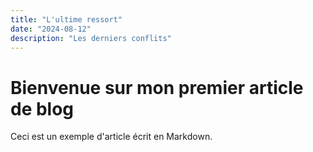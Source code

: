 ```yaml
---
title: "L'ultime ressort"
date: "2024-08-12"
description: "Les derniers conflits"
---
```


# Bienvenue sur mon premier article de blog

Ceci est un exemple d'article écrit en Markdown.
